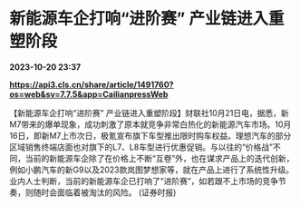 # 新能源车企打响“进阶赛” 产业链进入重塑阶段

**2023-10-20 23:37**

**https://api3.cls.cn/share/article/1491760?os=web&sv=7.7.5&app=CailianpressWeb**

【新能源车企打响“进阶赛” 产业链进入重塑阶段】财联社10月21日电，据悉，新M7带来的爆单现象，成功刺激了原本就竞争非常白热化的新能源汽车市场。10月16日，即新M7上市次日，极氪宣布旗下车型推出限时购车权益。理想汽车的部分区域销售终端店面也对旗下的L7、L8车型进行优惠促销。与以往的“价格战”不同，当前的新能源车企除了在价格上不断“互卷”外，也在谋求产品上的迭代创新，例如小鹏汽车的新G9以及2023款岚图梦想家等，就在产品上进行了系统性升级。业内人士判断，当前的新能源车企已打响了“进阶赛”，如若跟不上市场的竞争节奏，则随时会面临着被淘汰的风险。 (证券时报)